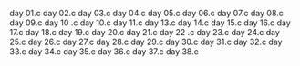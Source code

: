 day 01.c
day 02.c
day 03.c
day 04.c
day 05.c
day 06.c
day 07.c
day 08.c
day 09.c
day 10 .c
day 10.c
day 11.c
day 13.c
day 14.c
day 15.c
day 16.c
day 17.c
day 18.c
day 19.c
day 20.c
day 21.c
day 22 .c
day 23.c
day 24.c
day 25.c
day 26.c
day 27.c
day 28.c
day 29.c
day 30.c
day 31.c
day 32.c
day 33.c
day 34.c
day 35.c
day 36.c
day 37.c
day 38.c

